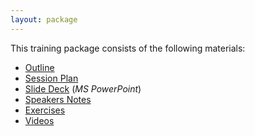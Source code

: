 ```yaml
---
layout: package
---
```


This training package consists of the following materials:

* [Outline](outline.html)
* [Session Plan](plan.html)
* [Slide Deck](slides.pptx) (_MS PowerPoint_)
* [Speakers Notes](notes.html)
* [Exercises](exercises.html)
* [Videos](video.html)
